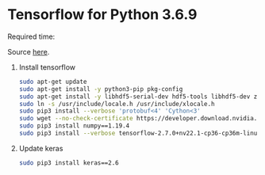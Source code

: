 # Tensorflow for Python 3.6.9
Required time: <Badge type="info" text="20 min" />

Source [here](https://forums.developer.nvidia.com/t/official-tensorflow-for-jetson-nano/71770).

1. Install tensorflow
    ```bash
    sudo apt-get update
    sudo apt-get install -y python3-pip pkg-config
    sudo apt-get install -y libhdf5-serial-dev hdf5-tools libhdf5-dev zlib1g-dev zip libjpeg8-dev liblapack-dev libblas-dev gfortran
    sudo ln -s /usr/include/locale.h /usr/include/xlocale.h
    sudo pip3 install --verbose 'protobuf<4' 'Cython<3'
    sudo wget --no-check-certificate https://developer.download.nvidia.com/compute/redist/jp/v461/tensorflow/tensorflow-2.7.0+nv22.1-cp36-cp36m-linux_aarch64.whl
    sudo pip3 install numpy==1.19.4
    sudo pip3 install --verbose tensorflow-2.7.0+nv22.1-cp36-cp36m-linux_aarch64.whl
    ```

2. Update keras
    ```bash
    sudo pip3 install keras==2.6
    ```
